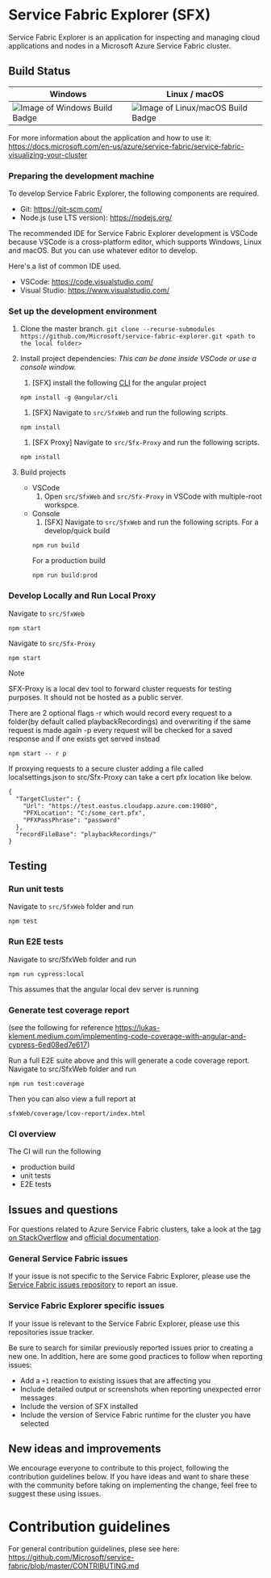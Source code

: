 # Service Fabric Explorer (SFX)
Service Fabric Explorer is an application for inspecting and managing cloud applications and nodes in a Microsoft Azure Service Fabric cluster.

## Build Status
Windows | Linux / macOS
------------ | -------------
![Image of Windows Build Badge](https://ci.appveyor.com/api/projects/status/ejfk6b0c3dlunkws/branch/master) | ![Image of Linux/macOS Build Badge](https://travis-ci.org/Microsoft/service-fabric-explorer.svg?branch=master) 

For more information about the application and how to use it: https://docs.microsoft.com/en-us/azure/service-fabric/service-fabric-visualizing-your-cluster
### Preparing the development machine

To develop Service Fabric Explorer, the following components are required.

* Git: https://git-scm.com/
* Node.js (use LTS version): https://nodejs.org/

The recommended IDE for Service Fabric Explorer development is VSCode because VSCode is a cross-platform editor, which supports Windows, Linux and macOS. But you can use whatever editor to develop. 

Here's a list of common IDE used.
* VSCode: https://code.visualstudio.com/ 
* Visual Studio: https://www.visualstudio.com/

### Set up the development environment

1. Clone the master branch.
`git clone --recurse-submodules https://github.com/Microsoft/service-fabric-explorer.git <path to the local folder>`
2. Install project dependencies: *This can be done inside VSCode or use a console window.*
   1. [SFX] install the following [CLI](https://angular.io/cli) for the angular project 
   ```Shell
   npm install -g @angular/cli
   ```
   1. [SFX] Navigate to `src/SfxWeb` and run the following scripts.
   ```Shell
   npm install   
   ```

   1. [SFX Proxy] Navigate to `src/Sfx-Proxy` and run the following scripts.
   ```Shell
   npm install   
   ```

3. Build projects
   * VSCode
      1. Open `src/SfxWeb` and `src/Sfx-Proxy` in VSCode with multiple-root workspce.
   * Console
      1. [SFX] Navigate to `src/SfxWeb` and run the following scripts.
      For a develop/quick build
      ```Shell
      npm run build
      ```
      For a production build
      ```
      npm run build:prod
      ```

### Develop Locally and Run Local Proxy
Navigate to `src/SfxWeb`
```Shell
npm start
```
Navigate to `src/Sfx-Proxy`
```Shell
npm start
```

> [!NOTE]  
> SFX-Proxy is a local dev tool to forward cluster requests for testing purposes. It should not be hosted as a public server.

There are 2 optional flags
-r which would record every request to a folder(by default called playbackRecordings) and overwriting if the same request is made again
-p every request will be checked for a saved response and if one exists get served instead
```Shell
npm start -- r p
```

If proxying requests to a secure cluster adding a file called localsettings.json to src/Sfx-Proxy can take a cert pfx location like below.
```
{
  "TargetCluster": {
    "Url": "https://test.eastus.cloudapp.azure.com:19080",
    "PFXLocation": "C:/some_cert.pfx",
    "PFXPassPhrase": "password"
  },
  "recordFileBase": "playbackRecordings/"
}
```


## Testing

### Run unit tests
Navigate to  `src/SfxWeb` folder and run 
```
npm test
```

### Run E2E tests
Navigate to src/SfxWeb folder and run
```
npm run cypress:local
```
This assumes that the angular local dev server is running

### Generate test coverage report
(see the following for reference https://lukas-klement.medium.com/implementing-code-coverage-with-angular-and-cypress-6ed08ed7e617)

Run a full E2E suite above and this will generate a code coverage report.
Navigate to src/SfxWeb folder and run
```
npm run test:coverage
```
Then you can also view a full report at
```
sfxWeb/coverage/lcov-report/index.html
```

### CI overview
The CI will run the following

* production build
* unit tests
* E2E tests

## Issues and questions

For questions related to Azure Service Fabric clusters, take a look at the [tag on StackOverflow](https://stackoverflow.com/questions/tagged/azure-service-fabric)
and [official documentation](https://docs.microsoft.com/en-us/azure/service-fabric/).

### General Service Fabric issues

If your issue is not specific to the Service Fabric Explorer, please use the [Service Fabric issues repository](https://github.com/Azure/service-fabric-issues/issues) to report an issue.

### Service Fabric Explorer specific issues

If your issue is relevant to the Service Fabric Explorer, please use this repositories issue tracker.

Be sure to search for similar previously reported issues prior to creating a new one.
In addition, here are some good practices to follow when reporting issues:

- Add a `+1` reaction to existing issues that are affecting you
- Include detailed output or screenshots when reporting unexpected error messages
- Include the version of SFX installed
- Include the version of Service Fabric runtime for the cluster you have selected

## New ideas and improvements

We encourage everyone to contribute to this project, following the contribution guidelines below. If you have ideas and want to share these with the community before taking on implementing the change, feel free to suggest these using issues.

# Contribution guidelines

For general contribution guidelines, plese see here: https://github.com/Microsoft/service-fabric/blob/master/CONTRIBUTING.md
